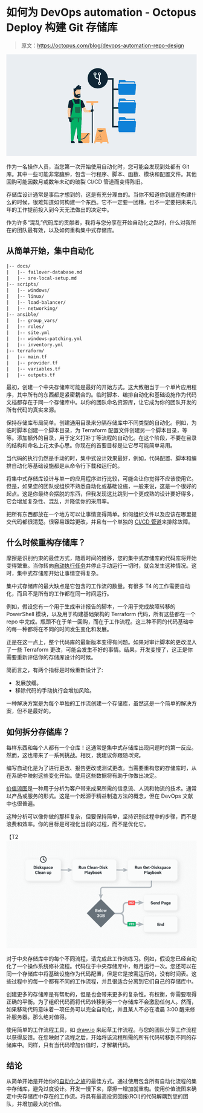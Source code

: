 # 如何为 DevOps automation - Octopus Deploy 构建 Git 存储库

> 原文：<https://octopus.com/blog/devops-automation-repo-design>

[![How to structure your Git repository for DevOps automation](img/f18f273fd338df3b33634b4d00667cd2.png)](#)

作为一名操作人员，当您第一次开始使用自动化时，您可能会发现到处都有 Git 库。其中一些可能非常臃肿，包含一行程序、脚本、函数、模块和配置文件。其他回购可能因数月或数年未动的破裂 CI/CD 管道而变得陈旧。

存储库设计通常是事后才想到的，这是有充分理由的。当你不知道你到底在构建什么的时候，很难知道如何构建一个东西。它不一定要一团糟，也不一定要把未来几年的工作提前投入到今天无法做出的决定中。

作为许多“混乱”代码库的贡献者，我将与您分享在开始自动化之路时，什么对我所在的团队最有效，以及如何重构集中式存储库。

## 从简单开始，集中自动化

```
|-- docs/
|   |-- failover-database.md
|   |-- sre-local-setup.md
|-- scripts/
|   |-- windows/
|   |-- linux/
|   |-- load-balancer/
|   |-- networking/
|-- ansible/
|   |-- group_vars/
|   |-- roles/
|   |-- site.yml
|   |-- windows-patching.yml
|   |-- inventory.yml
|-- terraform/
|   |-- main.tf
|   |-- provider.tf
|   |-- variables.tf
|   |-- outputs.tf 
```

最初，创建一个中央存储库可能是最好的开始方式。这大致相当于一个单片应用程序，其中所有的东西都是紧密耦合的。临时脚本、编排自动化和基础设施作为代码文档都存在于同一个存储库中。以你的团队命名资源库，让它成为你的团队开发的所有代码的真实来源。

保持存储库布局简单。创建通用目录来分隔存储库中不同类型的自动化。例如，为临时脚本创建一个脚本目录，为 Terraform 配置文件创建另一个脚本目录，等等。添加额外的目录，用于定义打补丁等流程的自动化。在这个阶段，不要在目录的结构和命名上花太多心思。你现在的首要目标是让它尽可能简单易用。

当代码的执行仍然是手动的时，集中式设计效果最好，例如，代码配置、脚本和编排自动化等基础设施都是从命令行下载和运行的。

将集中式存储库设计与单一的应用程序进行比较，可能会让你觉得不应该使用它。但是，如果您的团队或组织不熟悉自动化或基础设施，一般来说，这是一个很好的起点。这是你最终会摆脱的东西，但我发现这比跳到一个更成熟的设计要好得多，它会增加复杂性、混乱，并降低你的采用率。

把所有东西都放在一个地方可以让事情变得简单。如何组织文件以及应该在哪里提交代码都很清楚。很容易跟踪更改，并且有一个单独的 [CI/CD 管道](https://octopus.com/devops/continuous-delivery/what-is-a-deployment-pipeline/)来排除故障。

## 什么时候重构存储库？

摩擦是识别约束的最佳方式，随着时间的推移，您的集中式存储库的代码库将开始变得繁重。当你转向[自动执行任务](https://octopus.com/devops/continuous-delivery/automate-everything)并停止手动运行一切时，就会发生这种情况。这时，集中式存储库开始让事情变得复杂。

集中式存储库的最大缺点是它包含的工作流的数量。有很多 T4 的工作需要自动化，而且不是所有的工作都在同一时间运行。

例如，假设您有一个用于生成审计报告的脚本，一个用于完成故障转移的 PowerShell 模块，以及用于构建基础架构的 Terraform 代码，所有这些都在一个 repo 中完成。瓶颈不在于单一回购，而在于工作流程。这三种不同的代码基础中的每一种都将在不同的时间发生变化和发展。

正是在这一点上，整个代码库的最新版本变得有问题。如果对审计脚本的更改混入了一些 Terraform 更改，可能会发生不好的事情。结果，开发变慢了，这正是你需要重新评估你的存储库设计的时候。

简而言之，有两个指标是时候重新设计了:

*   发展放缓。
*   移除代码的手动执行会增加风险。

一种解决方案是为每个单独的工作流创建一个存储库，虽然这是一个简单的解决方案，但不是最好的。

## 如何拆分存储库？

每样东西和每个人都有一个仓库！这通常是集中式存储库出现问题时的第一反应。然而，这也带来了一系列挑战。相反，我建议你跟随*改变*。

编写自动化是为了进行更改、报告更改或测试更改。当需要重构您的存储库时，从在系统中映射这些变化开始。使用这些数据将有助于你做出决定。

[价值流图](https://www.atlassian.com/continuous-delivery/principles/value-stream-mapping)是一种用于分析为客户带来成果所需的信息流、人流和物流的技术。通常以产品或服务的形式。这是一个起源于精益制造方法的概念，但在 DevOps 文献中也很普遍。

这种分析可以像你做的那样复杂，但要保持简单，坚持识别过程中的步骤，而不是浪费和效率。你的目标是可视化当前的过程，而不是优化它。

【T2 ![](img/1f51be29a4801a6270e8e6d2fc898c9e.png)

对于中央存储库中的每个不同流程，请完成此工作流练习。例如，假设您已经自动化了一个操作系统修补流程。代码位于中央存储库中，每月运行一次。您还可以在同一个存储库中将基础设施作为代码配置，但是它是按需运行的，没有时间表。这些过程中的每一个都有不同的工作流程，并且很适合分离到它们自己的存储库中。

创建更多的存储库是有帮助的，但是也会带来更多的复杂性。有权衡，你需要取得正确的平衡。为了组织代码而将代码转移到另一个存储库不会激励任何人。然而，如果移动代码意味着一项任务可以完全自动化，并且某人不必在凌晨 3:00 醒来修补服务器。那么绝对值得。

使用简单的工作流程工具，如 [draw.io](https://draw.io) 来起草工作流程。与您的团队分享工作流程以获得反馈。在您映射了流程之后，开始将该流程所需的所有代码转移到不同的存储库中。同样，只有当代码增加价值时，才解耦代码。

## 结论

从简单开始是开始你的[自动化之旅](https://octopus.com/devops/continuous-delivery/automate-everything)的最佳方式。通过使用包含所有自动化流程的集中存储库，避免过度设计。开发一慢下来，摩擦一增加就重构。使用价值流图来确定中央存储库中存在的工作流。将具有最高投资回报(ROI)的代码解耦到您的团队，并增加最大的价值。